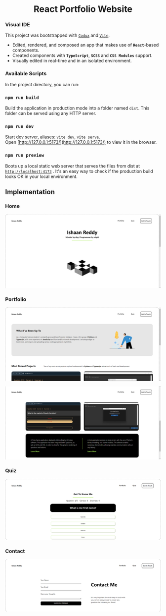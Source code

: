 <div align="center">  
    <h1>React Portfolio Website</h1>
</div>

### Visual IDE
This project was bootstrapped with [`Codux`](https://www.codux.com/) and [`Vite`](https://vitejs.dev).

- Edited, rendered, and composed an app that makes use of **`React`**-based components.
- Created components with **`TypeScript`**, **`SCSS`** and **`CSS Modules`** support.
- Visually edited in real-time and in an isolated environment.

### Available Scripts

In the project directory, you can run:

### `npm run build`

Build the application in production mode into a folder named `dist`. This folder can be served using any HTTP server.

### `npm run dev`

Start dev server, aliases: `vite dev`, `vite serve`.\
Open [http://127.0.0.1:5173/](http://127.0.0.1:5173/) to view it in the browser.

### `npm run preview`

Boots up a local static web server that serves the files from dist at [`http://localhost:4173`](http://localhost:4173) . It's an easy way to check if the production build looks OK in your local environment.

## Implementation

### Home
![home-window](Screenshots/home-window.png)

### Portfolio
![portfolio-window](Screenshots/portfolio-window.png)

![portfolio-window](Screenshots/portfolio-window-2.png)

### Quiz
![quiz-window](Screenshots/quiz-window.png)

### Contact
![contact-form](Screenshots/contact-form.png)
